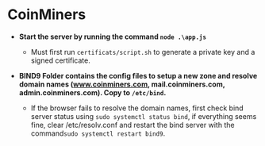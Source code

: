 # CoinMiners
* **Start the server by running the command `node .\app.js`**
	* Must first run `certificats/script.sh` to generate a private key and a signed certificate. 
    
* **BIND9 Folder contains the config files to setup a new zone and resolve domain names (www.coinminers.com, mail.coinminers.com, admin.coinminers.com). Copy to `/etc/bind`.**
	* If the browser fails to resolve the domain names, first check bind server status using `sudo systemctl status bind`, if everything seems fine, clear /etc/resolv.conf and restart the bind server with the command`sudo systemctl restart bind9`.
